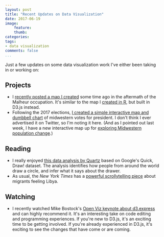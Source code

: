 ```yaml
---
layout: post
title: "Recent Updates on Data Visualization"
date: 2017-06-19 
image: 
    feature:
    thumb: 
categories: 
tags:
- data visualization 
comments: false
...
```


Just a few updates on some data visualization work I've either been taking in or working on:

## Projects

- I [recently posted a map I created](http://jasonheppler.org/projects/western-lands/) some time ago in the aftermath of the Malheur occupation. It's similar to the map I [created in R](http://jasonheppler.org/2016/01/06/western-federal-lands-and-oregon/), but built in D3.js instead.
- Following the 2017 elections, [I created a simple interactive map and dumbbell chart](http://jasonheppler.org/projects/midwest-votes/) of midwestern votes for president. I don't think I ever advertised it on Twitter, so I'm noting it here. (And as I pointed out last week, I have a new interactive map up for [exploring Midwestern population change](http://jasonheppler.org/2017/06/06/mapping-midwest/).)

## Reading

- I really enjoyed [this data analysis by Quartz](https://qz.com/994486/the-way-you-draw-circles-says-a-lot-about-you/) based on Google's Quick, Draw! dataset. The analysis identifies how people from around the world draw a circle, and infer what it says about the drawer. 
- As usual, the *New York Times* has a [powerful scrollytelling piece](https://www.nytimes.com/interactive/2017/06/14/world/europe/migrant-rescue-efforts-deadly.html?_r=1) about migrants feeling Libya.

## Watching

- I recently watched Mike Bostock's [Open Viz keynote about d3.express](https://www.youtube.com/watch?v=lNbqfQlGkzc) and can highly recommend it. It's an interesting take on code editing and programming experiences. If you're new to D3.js, it's an exciting time to be getting involved. If you're already experienced in D3.js, it's exciting to see the changes that have come or are coming.

